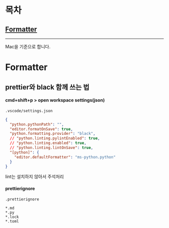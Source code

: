 # 목차
## [Formatter](#formatter)
---
Mac을 기준으로 합니다.


# Formatter
## prettier와 black 함께 쓰는 법
#### cmd+shift+p > open workspace settings(json)
`.vscode/settings.json`
``` json
{
  "python.pythonPath": "",
  "editor.formatOnSave": true,
  "python.formatting.provider": "black",
  // "python.linting.pylintEnabled": true,
  // "python.linting.enabled": true,
  // "python.linting.lintOnSave": true,
  "[python]": {
    "editor.defaultFormatter": "ms-python.python"
  }
}
```
lint는 설치하지 않아서 주석처리

#### prettierignore
`.prettierignore`
```
*.md
*.py
*.lock
*.toml
```